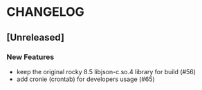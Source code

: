 # CHANGELOG

## [Unreleased]

### New Features

- keep the original rocky 8.5 libjson-c.so.4 library for build (#56)
- add cronie (crontab) for developers usage (#65)


